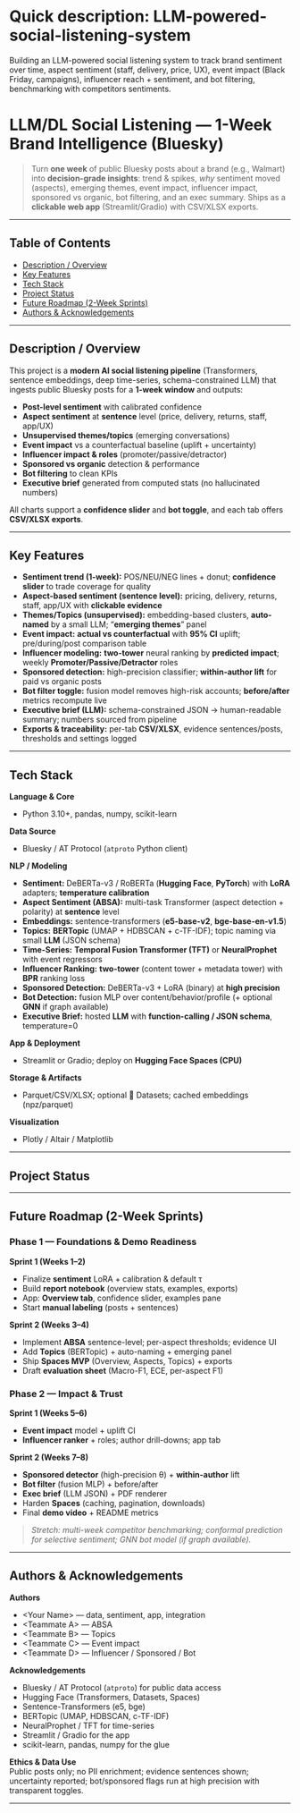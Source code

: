 # Quick description: LLM-powered-social-listening-system
Building an LLM-powered social listening system to track brand sentiment over time, aspect sentiment (staff, delivery, price, UX), event impact (Black Friday, campaigns), influencer reach + sentiment, and bot filtering, benchmarking with competitors sentiments.

# LLM/DL Social Listening — 1-Week Brand Intelligence (Bluesky)

> Turn **one week** of public Bluesky posts about a brand (e.g., Walmart) into **decision-grade insights**: trend & spikes, *why* sentiment moved (aspects), emerging themes, event impact, influencer impact, sponsored vs organic, bot filtering, and an exec summary. Ships as a **clickable web app** (Streamlit/Gradio) with CSV/XLSX exports.

---

## Table of Contents
- [Description / Overview](#description--overview)
- [Key Features](#key-features)
- [Tech Stack](#tech-stack)
- [Project Status](#project-status)
- [Future Roadmap (2-Week Sprints)](#future-roadmap-2week-sprints)
- [Authors & Acknowledgements](#authors--acknowledgements)

---

## Description / Overview
This project is a **modern AI social listening pipeline** (Transformers, sentence embeddings, deep time-series, schema-constrained LLM) that ingests public Bluesky posts for a **1-week window** and outputs:

- **Post-level sentiment** with calibrated confidence  
- **Aspect sentiment** at **sentence** level (price, delivery, returns, staff, app/UX)  
- **Unsupervised themes/topics** (emerging conversations)  
- **Event impact** vs a counterfactual baseline (uplift + uncertainty)  
- **Influencer impact & roles** (promoter/passive/detractor)  
- **Sponsored vs organic** detection & performance  
- **Bot filtering** to clean KPIs  
- **Executive brief** generated from computed stats (no hallucinated numbers)

All charts support a **confidence slider** and **bot toggle**, and each tab offers **CSV/XLSX exports**.

---

## Key Features
- **Sentiment trend (1-week):** POS/NEU/NEG lines + donut; **confidence slider** to trade coverage for quality  
- **Aspect-based sentiment (sentence level):** pricing, delivery, returns, staff, app/UX with **clickable evidence**  
- **Themes/Topics (unsupervised):** embedding-based clusters, **auto-named** by a small LLM; “**emerging themes**” panel  
- **Event impact:** **actual vs counterfactual** with **95% CI** uplift; pre/during/post comparison table  
- **Influencer modeling:** **two-tower** neural ranking by **predicted impact**; weekly **Promoter/Passive/Detractor** roles  
- **Sponsored detection:** high-precision classifier; **within-author lift** for paid vs organic posts  
- **Bot filter toggle:** fusion model removes high-risk accounts; **before/after** metrics recompute live  
- **Executive brief (LLM):** schema-constrained JSON → human-readable summary; numbers sourced from pipeline  
- **Exports & traceability:** per-tab **CSV/XLSX**, evidence sentences/posts, thresholds and settings logged

---

## Tech Stack
**Language & Core**
- Python 3.10+, pandas, numpy, scikit-learn

**Data Source**
- Bluesky / AT Protocol (`atproto` Python client)

**NLP / Modeling**
- **Sentiment:** DeBERTa-v3 / RoBERTa (**Hugging Face**, **PyTorch**) with **LoRA** adapters; **temperature calibration**  
- **Aspect Sentiment (ABSA):** multi-task Transformer (aspect detection + polarity) at **sentence** level  
- **Embeddings:** sentence-transformers (**e5-base-v2**, **bge-base-en-v1.5**)  
- **Topics:** **BERTopic** (UMAP + HDBSCAN + c-TF-IDF); topic naming via small **LLM** (JSON schema)  
- **Time-Series:** **Temporal Fusion Transformer (TFT)** or **NeuralProphet** with event regressors  
- **Influencer Ranking:** **two-tower** (content tower + metadata tower) with **BPR** ranking loss  
- **Sponsored Detection:** DeBERTa-v3 + LoRA (binary) at **high precision**  
- **Bot Detection:** fusion MLP over content/behavior/profile (+ optional **GNN** if graph available)  
- **Executive Brief:** hosted **LLM** with **function-calling / JSON schema**, temperature=0

**App & Deployment**
- Streamlit or Gradio; deploy on **Hugging Face Spaces (CPU)**

**Storage & Artifacts**
- Parquet/CSV/XLSX; optional 🤗 Datasets; cached embeddings (npz/parquet)

**Visualization**
- Plotly / Altair / Matplotlib

---

## Project Status
----

## Future Roadmap (2-Week Sprints)

### Phase 1 — Foundations & Demo Readiness
**Sprint 1 (Weeks 1–2)**
- Finalize **sentiment** LoRA + calibration & default τ  
- Build **report notebook** (overview stats, examples, exports)  
- App: **Overview tab**, confidence slider, examples pane  
- Start **manual labeling** (posts + sentences)

**Sprint 2 (Weeks 3–4)**
- Implement **ABSA** sentence-level; per-aspect thresholds; evidence UI  
- Add **Topics** (BERTopic) + auto-naming + emerging panel  
- Ship **Spaces MVP** (Overview, Aspects, Topics) + exports  
- Draft **evaluation sheet** (Macro-F1, ECE, per-aspect F1)

### Phase 2 — Impact & Trust
**Sprint 1 (Weeks 5–6)**
- **Event impact** model + uplift CI  
- **Influencer ranker** + roles; author drill-downs; app tab

**Sprint 2 (Weeks 7–8)**
- **Sponsored detector** (high-precision θ) + **within-author** lift  
- **Bot filter** (fusion MLP) + before/after  
- **Exec brief** (LLM JSON) + PDF renderer  
- Harden **Spaces** (caching, pagination, downloads)  
- Final **demo video** + README metrics

> _Stretch: multi-week competitor benchmarking; conformal prediction for selective sentiment; GNN bot model (if graph available)._

---

## Authors & Acknowledgements
**Authors**  
- \<Your Name\> — data, sentiment, app, integration  
- \<Teammate A\> — ABSA  
- \<Teammate B\> — Topics  
- \<Teammate C\> — Event impact  
- \<Teammate D\> — Influencer / Sponsored / Bot

**Acknowledgements**  
- Bluesky / AT Protocol (`atproto`) for public data access  
- Hugging Face (Transformers, Datasets, Spaces)  
- Sentence-Transformers (e5, bge)  
- BERTopic (UMAP, HDBSCAN, c-TF-IDF)  
- NeuralProphet / TFT for time-series  
- Streamlit / Gradio for the app  
- scikit-learn, pandas, numpy for the glue

**Ethics & Data Use**  
Public posts only; no PII enrichment; evidence sentences shown; uncertainty reported; bot/sponsored flags run at high precision with transparent toggles.

---

